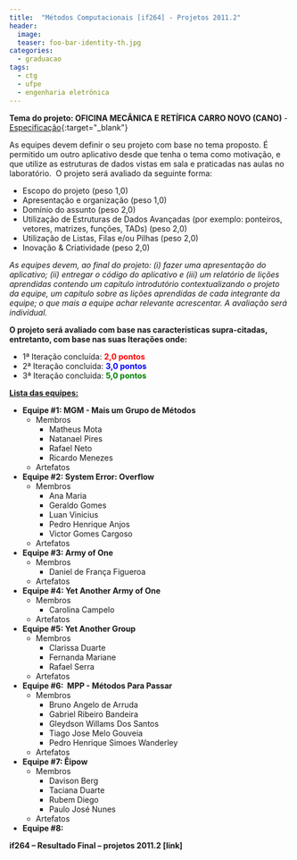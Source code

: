 ```yaml
---
title:  "Métodos Computacionais [if264] - Projetos 2011.2"
header:
  image: 
  teaser: foo-bar-identity-th.jpg
categories: 
  - graduacao
tags:
  - ctg
  - ufpe
  - engenharia eletrônica
---
```


**Tema do projeto: OFICINA MECÂNICA E RETÍFICA CARRO NOVO (CANO)** - [Especificação](http://cl.ly/AiWI){:target="_blank"}

As equipes devem definir o seu projeto com base no tema proposto. É permitido um outro aplicativo desde que tenha o tema como motivação, e que utilize as estruturas de dados vistas em sala e praticadas nas aulas no laboratório.  O projeto será avaliado da seguinte forma:

- Escopo do projeto (peso 1,0)
- Apresentação e organização (peso 1,0)
- Domínio do assunto (peso 2,0)
- Utilização de Estruturas de Dados Avançadas (por exemplo: ponteiros, vetores, matrizes, funções, TADs) (peso 2,0)
- Utilização de Listas, Filas e/ou Pilhas (peso 2,0)
- Inovação & Criatividade (peso 2,0)

_As equipes devem, ao final do projeto: (i) fazer uma apresentação do aplicativo; (ii) entregar o código do aplicativo e (iii) um relatório de lições aprendidas contendo um capítulo introdutório contextualizando o projeto da equipe, um capítulo sobre as lições aprendidas de cada integrante da equipe; o que mais a equipe achar relevante acrescentar. A avaliação será individual._

**O projeto será avaliado com base nas características supra-citadas, entretanto, com base nas suas Iterações onde:**

+ 1ª Iteração concluída: <span style="color:#ff0000;">**2,0 pontos**</span>
+ 2ª Iteração concluida: <span style="color:#0000ff;">**3,0 pontos**</span>
+ 3ª Iteração concluida: <span style="color:#008000;">**5,0 pontos**</span>

<span style="text-decoration:underline;">**Lista das equipes:**</span>

+ **Equipe #1: MGM - Mais um Grupo de Métodos**
    * Membros
        * Matheus Mota
        * Natanael Pires
        * Rafael Neto
        * Ricardo Menezes
    * Artefatos
+ **Equipe #2: System Error: Overflow**
    * Membros
        * Ana Maria
        * Geraldo Gomes
        * Luan Vinicius
        * Pedro Henrique Anjos
        * Victor Gomes Cargoso
    * Artefatos
+ **Equipe #3: Army of One**
    + Membros
        + Daniel de França Figueroa
    + Artefatos
+ **Equipe #4: Yet Another Army of One**
    + Membros
        + Carolina Campelo
    + Artefatos
+ **Equipe #5: Yet Another Group**
    * Membros
        - Clarissa Duarte
        - Fernanda Mariane
        - Rafael Serra
    * Artefatos
+ **Equipe #6:  MPP - Métodos Para Passar**
    * Membros
        - Bruno Angelo de Arruda
        - Gabriel Ribeiro Bandeira
        - Gleydson Willams Dos Santos
        - Tiago Jose Melo Gouveia
        - Pedro Henrique Simoes Wanderley
    * Artefatos
+ **Equipe #7: Êipow**
    * Membros
        - Davison Berg
        - Taciana Duarte
        - Rubem Diego
        - Paulo José Nunes
    * Artefatos
+ **Equipe #8:**

**if264 – Resultado Final – projetos 2011.2 [link]**